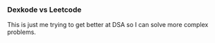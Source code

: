 ### Dexkode vs Leetcode

This is just me trying to get better at DSA so I can solve more complex problems.